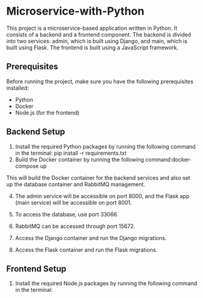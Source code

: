 # Microservice-with-Python

This project is a microservice-based application written in Python. It consists of a backend and a frontend component. The backend is divided into two services: admin, which is built using Django, and main, which is built using Flask. The frontend is built using a JavaScript framework.

## Prerequisites
Before running the project, make sure you have the following prerequisites installed:
- Python
- Docker
- Node.js (for the frontend)

## Backend Setup
1. Install the required Python packages by running the following command in the terminal: pip install -r requirements.txt
2. Build the Docker container by running the following command:docker-compose up
   
This will build the Docker container for the backend services and also set up the database container and RabbitMQ management.

4. The admin service will be accessible on port 8000, and the Flask app (main service) will be accessible on port 8001.

5. To access the database, use port 33066.

6. RabbitMQ can be accessed through port 15672.

7. Access the Django container and run the Django migrations.

8. Access the Flask container and run the Flask migrations.

## Frontend Setup
1. Install the required Node.js packages by running the following command in the terminal:
